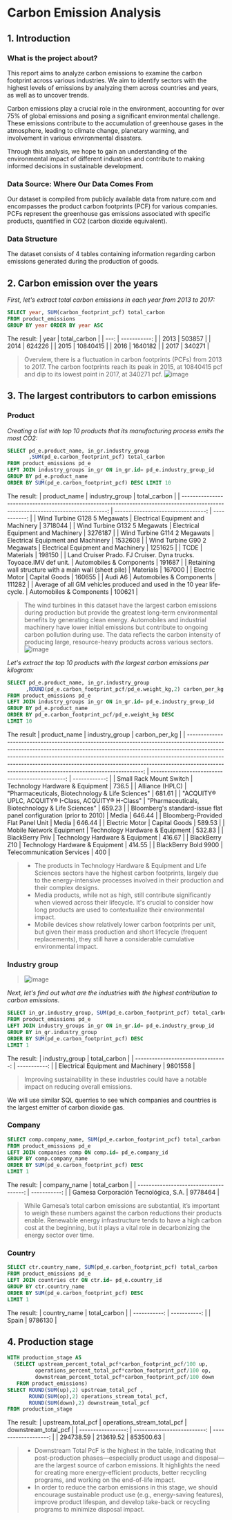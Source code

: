 # Carbon Emission Analysis
## 1. Introduction
### What is the project about?
This report aims to analyze carbon emissions to examine the carbon footprint across various industries. We aim to identify sectors with the highest levels of emissions by analyzing them across countries and years, as well as to uncover trends.

Carbon emissions play a crucial role in the environment, accounting for over 75% of global emissions and posing a significant environmental challenge. These emissions contribute to the accumulation of greenhouse gases in the atmosphere, leading to climate change, planetary warming, and involvement in various environmental disasters.

Through this analysis, we hope to gain an understanding of the environmental impact of different industries and contribute to making informed decisions in sustainable development.

### Data Source: Where Our Data Comes From
Our dataset is compiled from publicly available data from nature.com and encompasses the product carbon footprints (PCF) for various companies. PCFs represent the greenhouse gas emissions associated with specific products, quantified in CO2 (carbon dioxide equivalent).

### Data Structure
The dataset consists of 4 tables containing information regarding carbon emissions generated during the production of goods.

## 2. Carbon emission over the years

*First, let's extract total carbon emissions in each year from 2013 to 2017:* 
```sql
SELECT year, SUM(carbon_footprint_pcf) total_carbon
FROM product_emissions
GROUP BY year ORDER BY year ASC
```
The result:
| year | total_carbon | 
| ---: | -----------: | 
| 2013 | 503857       | 
| 2014 | 624226       | 
| 2015 | 10840415     | 
| 2016 | 1640182      | 
| 2017 | 340271       | 

> Overview, there is a fluctuation in carbon footprints (PCFs) from 2013 to 2017. The carbon footprints reach its peak in 2015, at 10840415 pcf and dip to its lowest point in 2017, at 340271 pcf.
![image](https://plus.unsplash.com/premium_photo-1661898205432-d648667b9c76?q=80&w=2831&auto=format&fit=crop&ixlib=rb-4.0.3&ixid=M3wxMjA3fDB8MHxwaG90by1wYWdlfHx8fGVufDB8fHx8fA%3D%3D)
## 3. The largest contributors to carbon emissions
### Product
*Creating a list with top 10 products that its manufacturing process emits the most CO2:*
```sql
SELECT pd_e.product_name, in_gr.industry_group
       ,SUM(pd_e.carbon_footprint_pcf) total_carbon
FROM product_emissions pd_e
LEFT JOIN industry_groups in_gr ON in_gr.id= pd_e.industry_group_id
GROUP BY pd_e.product_name
ORDER BY SUM(pd_e.carbon_footprint_pcf) DESC LIMIT 10
```
The result:
| product_name                                                                                                                       | industry_group                     | total_carbon | 
| ---------------------------------------------------------------------------------------------------------------------------------: | ---------------------------------: | -----------: | 
| Wind Turbine G128 5 Megawats                                                                                                       | Electrical Equipment and Machinery | 3718044      | 
| Wind Turbine G132 5 Megawats                                                                                                       | Electrical Equipment and Machinery | 3276187      | 
| Wind Turbine G114 2 Megawats                                                                                                       | Electrical Equipment and Machinery | 1532608      | 
| Wind Turbine G90 2 Megawats                                                                                                        | Electrical Equipment and Machinery | 1251625      | 
| TCDE                                                                                                                               | Materials                          | 198150       | 
| Land Cruiser Prado. FJ Cruiser. Dyna trucks. Toyoace.IMV def unit.                                                                 | Automobiles & Components           | 191687       | 
| Retaining wall structure with a main wall (sheet pile) | Materials                          | 167000       | 
| Electric Motor                                                                                                                     | Capital Goods                      | 160655       | 
| Audi A6                                                                                                                            | Automobiles & Components           | 111282       | 
| Average of all GM vehicles produced and used in the 10 year life-cycle.                                                            | Automobiles & Components           | 100621       | 

>The wind turbines in this dataset have the largest carbon emissions during production but provide the greatest long-term environmental benefits by generating clean energy. Automobiles and industrial machinery have lower initial emissions but contribute to ongoing carbon pollution during use. The data reflects the carbon intensity of producing large, resource-heavy products across various sectors.
![image](https://imagenes.elpais.com/resizer/v2/DKDCIQ6RHYXBL6ELHFWOBH63OY.jpg?auth=95ddcb4576a39c99c540fabbeaa696f785b370c0f002f093ce5d6242024091d0&width=1960)

*Let's extract the top 10 products with the largest carbon emissions per kilogram:*
```sql
SELECT pd_e.product_name, in_gr.industry_group
      ,ROUND(pd_e.carbon_footprint_pcf/pd_e.weight_kg,2) carbon_per_kg
FROM product_emissions pd_e
LEFT JOIN industry_groups in_gr ON in_gr.id= pd_e.industry_group_id
GROUP BY pd_e.product_name 
ORDER BY pd_e.carbon_footprint_pcf/pd_e.weight_kg DESC 
LIMIT 10
```
The result
| product_name                                                                                                                                                                                                                                                                                                                                                                            | industry_group                                   | carbon_per_kg | 
| --------------------------------------------------------------------------------------------------------------------------------------------------------------------------------------------------------------------------------------------------------------------------------------------------------------------------------------------------------------------------------------: | -----------------------------------------------: | ------------: | 
| Small Rack Mount Switch                                                                                                                                                                                                                                                                                                                                                                 | Technology Hardware & Equipment                  | 736.5         | 
| Alliance (HPLC)                                                                                                                                                                                                                                                                                                                                                                         | "Pharmaceuticals, Biotechnology & Life Sciences" | 681.61        | 
| "ACQUITY® UPLC, ACQUITY® I-Class, ACQUITY® H-Class"                                                                                                                                                                                                                                                                                                                                     | "Pharmaceuticals, Biotechnology & Life Sciences" | 659.23        | 
| Bloomberg's standard-issue flat panel configuration (prior to 2010) | Media                                            | 646.44        | 
| Bloomberg-Provided Flat Panel Unit                                                                                                                                                                                                                                                                                                                                                      | Media                                            | 646.44        | 
| Electric Motor                                                                                                                                                                                                                                                                                                                                                                          | Capital Goods                                    | 589.53        | 
| Mobile Network Equipment                                                                                                                                                                                                                                                                                                                                                                | Technology Hardware & Equipment                  | 532.83        | 
| BlackBerry Priv                                                                                                                                                                                                                                                                                                                                                                         | Technology Hardware & Equipment                  | 416.67        | 
| BlackBerry Z10                                                                                                                                                                                                                                                                                                                                                                          | Technology Hardware & Equipment                  | 414.55        | 
| BlackBerry Bold 9900                                                                                                                                                                                                                                                                                                                                                                    | Telecommunication Services                       | 400           | 
> - The products in Technology Hardware & Equipment and Life Sciences sectors have the highest carbon footprints, largely due to the energy-intensive processes involved in their production and their complex designs. 
> - Media products, while not as high, still contribute significantly when viewed across their lifecycle. It's crucial to consider how long products are used to contextualize their environmental impact.
> - Mobile devices show relatively lower carbon footprints per unit, but given their mass production and short lifecycle (frequent replacements), they still have a considerable cumulative environmental impact.
### Industry group
> ![image](https://www.energy.gov/sites/default/files/styles/full_article_width/public/rotator_1_0.png?itok=DUxGE-1c)

*Next, let's find out what are the industries with the highest contribution to carbon emissions.*
```sql
SELECT in_gr.industry_group, SUM(pd_e.carbon_footprint_pcf) total_carbon
FROM product_emissions pd_e
LEFT JOIN industry_groups in_gr ON in_gr.id= pd_e.industry_group_id
GROUP BY in_gr.industry_group
ORDER BY SUM(pd_e.carbon_footprint_pcf) DESC 
LIMIT 1
```
The result:
| industry_group                     | total_carbon | 
| ---------------------------------: | -----------: | 
| Electrical Equipment and Machinery | 9801558      | 
> Improving sustainability in these industries could have a notable impact on reducing overall emissions.


We will use similar SQL querries to see which companies and countries is the largest emitter of carbon dioxide gas.

### Company
```sql
SELECT comp.company_name, SUM(pd_e.carbon_footprint_pcf) total_carbon
FROM product_emissions pd_e
LEFT JOIN companies comp ON comp.id= pd_e.company_id
GROUP BY comp.company_name
ORDER BY SUM(pd_e.carbon_footprint_pcf) DESC
LIMIT 1
```
The result:
| company_name                           | total_carbon | 
| -------------------------------------: | -----------: | 
| Gamesa Corporación Tecnológica, S.A. | 9778464      | 
> While Gamesa’s total carbon emissions are substantial, it’s important to weigh these numbers against the carbon reductions their products enable. Renewable energy infrastructure tends to have a high carbon cost at the beginning, but it plays a vital role in decarbonizing the energy sector over time.
### Country
```sql
SELECT ctr.country_name, SUM(pd_e.carbon_footprint_pcf) total_carbon
FROM product_emissions pd_e
LEFT JOIN countries ctr ON ctr.id= pd_e.country_id
GROUP BY ctr.country_name
ORDER BY SUM(pd_e.carbon_footprint_pcf) DESC
LIMIT 1
```
The result:
| country_name | total_carbon | 
| -----------: | -----------: | 
| Spain        | 9786130      | 


## 4. Production stage
```sql
WITH production_stage AS
  (SELECT upstream_percent_total_pcf*carbon_footprint_pcf/100 up, 
         operations_percent_total_pcf*carbon_footprint_pcf/100 op,
	     downstream_percent_total_pcf*carbon_footprint_pcf/100 down
   FROM product_emissions)
SELECT ROUND(SUM(up),2) upstream_total_pcf , 
       ROUND(SUM(op),2) operations_stream_total_pcf, 
	   ROUND(SUM(down),2) downstream_total_pcf
FROM production_stage
```
The result:
| upstream_total_pcf | operations_stream_total_pcf | downstream_total_pcf | 
| -----------------: | --------------------------: | -------------------: | 
| 294738.59          | 213619.52                   | 853500.63            | 
> - Downstream Total PcF is the highest in the table, indicating that post-production phases—especially product usage and disposal—are the largest source of carbon emissions. It highlights the need for creating more energy-efficient products, better recycling programs, and working on the end-of-life impact.
> - In order to reduce the carbon emissions in this stage, we should encourage sustainable product use (e.g., energy-saving features), improve product lifespan, and develop take-back or recycling programs to minimize disposal impact.
